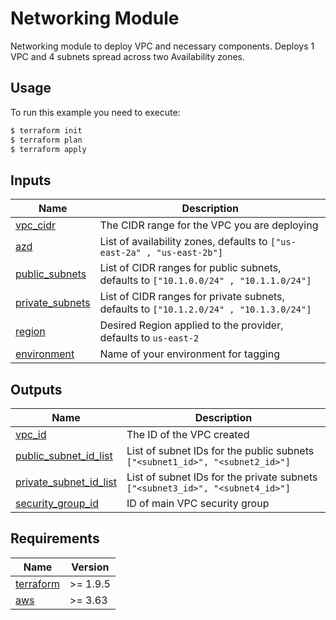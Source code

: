# Networking Module
Networking module to deploy VPC and necessary components. Deploys 1 VPC and 4 subnets spread across two Availability zones. 

## Usage
To run this example you need to execute:

```bash
$ terraform init
$ terraform plan
$ terraform apply
```

## Inputs

| Name | Description |
|------|-------------|
| <a name="vpc_cidr"></a> [vpc_cidr](#output\_vpc_cidr) | The CIDR range for the VPC you are deploying |
| <a name="azs"></a> [azd](#output\_azs) | List of availability zones, defaults to `["us-east-2a" , "us-east-2b"]` |
| <a name="public_subnets"></a> [public_subnets](#output\_public_subnets) | List of CIDR ranges for public subnets, defaults to `["10.1.0.0/24" , "10.1.1.0/24"]`|
| <a name="private_subnets"></a> [private_subnets](#output\_private_subnets) | List of CIDR ranges for private subnets, defaults to `["10.1.2.0/24" , "10.1.3.0/24"]`
| <a name="region"></a> [region](#output\_region) | Desired Region applied to the provider, defaults to `us-east-2` |
| <a name="environment"></a> [environment](#output\_environment) | Name of your environment for tagging |


## Outputs

| Name | Description |
|------|-------------|
| <a name="vpc_id"></a> [vpc_id](#output\_vpc_cidr) | The ID of the VPC created |
| <a name="public_subnet_id_list"></a> [public_subnet_id_list](#output\_public_subnet_id_list) | List of subnet IDs for the public subnets `["<subnet1_id>", "<subnet2_id>"]`
| <a name="private_subnet_id_list"></a> [private_subnet_id_list](#output\_private_subnet_id_list) | List of subnet IDs for the private subnets `["<subnet3_id>", "<subnet4_id>"]`
| <a name="security_group_id"></a> [security_group_id](#output\_security_group_id) | ID of main VPC security group

## Requirements

| Name | Version |
|------|---------|
| <a name="requirement_terraform"></a> [terraform](https://www.terraform.io/downloads.html) | >= 1.9.5 |
| <a name="requirement_aws"></a> [aws](https://registry.terraform.io/providers/hashicorp/aws/latest) | >= 3.63 |
